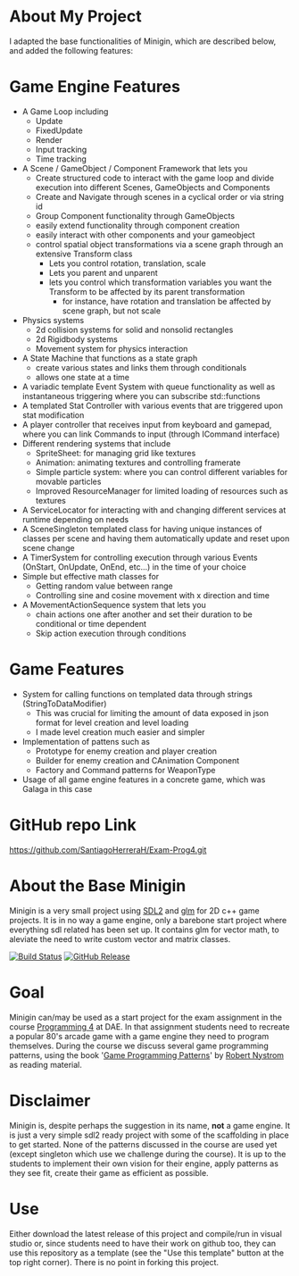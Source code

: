 
# About My Project

I adapted the base functionalities of Minigin, which are described below, and added the following features:

# Game Engine Features

- A Game Loop including
	- Update
	- FixedUpdate
	- Render
	- Input tracking
	- Time tracking
- A Scene / GameObject / Component Framework that lets you
	- Create structured code to interact with the game loop and divide execution into different Scenes, GameObjects and Components
	- Create and Navigate through scenes in a cyclical order or via string id
	- Group Component functionality through GameObjects
	- easily extend functionality through component creation
	- easily interact with other components and your gameobject
	- control spatial object transformations via a scene graph through an extensive Transform class
		- Lets you control rotation, translation, scale
		- Lets you parent and unparent 
		- lets you control which transformation variables you want the Transform to be affected by its parent transformation
			- for instance, have rotation and translation be affected by scene graph, but not scale
- Physics systems
	- 2d collision systems for solid and nonsolid rectangles
	- 2d Rigidbody systems
	- Movement system for physics interaction
- A State Machine that functions as a state graph
	- create various states and links them through conditionals
	- allows one state at a time
- A variadic template Event System with queue functionality as well as instantaneous triggering where you can subscribe std::functions
- A templated Stat Controller with various events that are triggered upon stat modification
- A player controller that receives input from keyboard and gamepad, where you can link Commands to input (through ICommand interface)
- Different rendering systems that include
	- SpriteSheet: for managing grid like textures
	- Animation: animating textures and controlling framerate
	- Simple particle system: where you can control different variables for movable particles
	- Improved ResourceManager for limited loading of resources such as textures
- A ServiceLocator for interacting with and changing different services at runtime depending on needs
- A SceneSingleton templated class for having unique instances of classes per scene and having them automatically update and reset upon scene change
- A TimerSystem for controlling execution through various Events (OnStart, OnUpdate, OnEnd, etc...) in the time of your choice
- Simple but effective math classes for 
	- Getting random value between range
	- Controlling sine and cosine movement with x direction and time
- A MovementActionSequence system that lets you
	- chain actions one after another and set their duration to be conditional or time dependent
	- Skip action execution through conditions

# Game Features

- System for calling functions on templated data through strings (StringToDataModifier)
	- This was crucial for limiting the amount of data exposed in json format for level creation and level loading
	- I made level creation much easier and simpler
- Implementation of pattens such as
	- Prototype for enemy creation and player creation
	- Builder for enemy creation and CAnimation Component
	- Factory and Command patterns for WeaponType
- Usage of all game engine features in a concrete game, which was Galaga in this case

# GitHub repo Link

https://github.com/SantiagoHerreraH/Exam-Prog4.git

# About the Base Minigin

Minigin is a very small project using [SDL2](https://www.libsdl.org/) and [glm](https://github.com/g-truc/glm) for 2D c++ game projects. It is in no way a game engine, only a barebone start project where everything sdl related has been set up. It contains glm for vector math, to aleviate the need to write custom vector and matrix classes.

[![Build Status](https://github.com/avadae/minigin/actions/workflows/msbuild.yml/badge.svg)](https://github.com/avadae/msbuild/actions)
[![GitHub Release](https://img.shields.io/github/v/release/avadae/minigin?logo=github&sort=semver)](https://github.com/avadae/minigin/releases/latest)

# Goal

Minigin can/may be used as a start project for the exam assignment in the course [Programming 4](https://youtu.be/j96Oh6vzhmg) at DAE. In that assignment students need to recreate a popular 80's arcade game with a game engine they need to program themselves. During the course we discuss several game programming patterns, using the book '[Game Programming Patterns](https://gameprogrammingpatterns.com/)' by [Robert Nystrom](https://github.com/munificent) as reading material. 

# Disclaimer

Minigin is, despite perhaps the suggestion in its name, **not** a game engine. It is just a very simple sdl2 ready project with some of the scaffolding in place to get started. None of the patterns discussed in the course are used yet (except singleton which use we challenge during the course). It is up to the students to implement their own vision for their engine, apply patterns as they see fit, create their game as efficient as possible.

# Use

Either download the latest release of this project and compile/run in visual studio or, since students need to have their work on github too, they can use this repository as a template (see the "Use this template" button at the top right corner). There is no point in forking this project.
